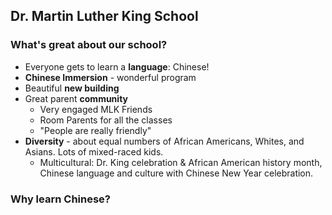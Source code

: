 ## Dr. Martin Luther King School

### What's great about our school?
* Everyone gets to learn a **language**: Chinese!
* **Chinese Immersion** - wonderful program
* Beautiful **new building**
* Great parent **community**
   * Very engaged MLK Friends
   * Room Parents for all the classes
   * "People are really friendly"
* **Diversity** - about equal numbers of African Americans, Whites, and Asians.  Lots of mixed-raced kids.
   * Multicultural: Dr. King celebration & African American history month,  Chinese language and culture with Chinese New Year celebration.

### Why learn Chinese?

